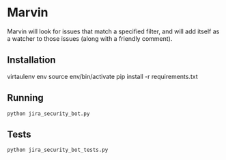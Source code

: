 # Marvin 
Marvin will look for issues that match a specified filter, and will add itself as a watcher to those issues (along with a friendly comment).

## Installation
   
   virtaulenv env
   source env/bin/activate
   pip install -r requirements.txt

## Running
    python jira_security_bot.py

## Tests
    python jira_security_bot_tests.py
